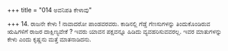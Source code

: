 +++
title = "014 ಅವನಿಪತಿ ಕೇಳಾವು"

+++
14. ರಾಜನೇ ಕೇಳು ! ನಾವಾದರೋ ಪಾಂಡವರವರು. ಕಾಡಿನಲ್ಲಿ ಗೆಡ್ಡೆ ಗೆಣಸುಗಳನ್ನು ತಿಂದುಕೊಂಡಿರುವ ಋಷಿಗಳಿಗೆ ರಾಜರ ದಾಕ್ಷಿಣ್ಯವೇಕೆ ? ಇವರು ಯಾವನ ಪಕ್ಷವನ್ನೂ ಹಿಡಿದು ವ್ಯವಹರಿಸುವವರಲ್ಲ. ಇವರ ಮಾತುಗಳನ್ನು ಕೇಳು ಎಂದು ಕೃಷ್ಣನು ಮತ್ತೆ ಮಾತನಾಡಿದನು.